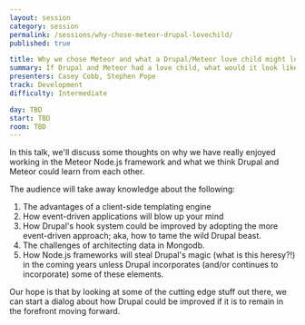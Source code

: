 ```yaml
---
layout: session
category: session
permalink: /sessions/why-chose-meteor-drupal-lovechild/
published: true

title: Why we chose Meteor and what a Drupal/Meteor love child might look like
summary: If Drupal and Meteor had a love child, what would it look like?
presenters: Casey Cobb, Stephen Pope
track: Development
difficulty: Intermediate

day: TBD
start: TBD
room: TBD
---
```


In this talk, we'll discuss some thoughts on why we have really enjoyed working in the Meteor Node.js framework and what we think Drupal and Meteor could learn from each other.

The audience will take away knowledge about the following:

1. The advantages of a client-side templating engine
2. How event-driven applications will blow up your mind
3. How Drupal's hook system could be improved by adopting the more event-driven approach; aka, how to tame the wild Drupal beast.
4. The challenges of architecting data in Mongodb.
5. How Node.js frameworks will steal Drupal's magic (what is this heresy?!) in the coming years unless Drupal incorporates (and/or continues to incorporate) some of these elements.

Our hope is that by looking at some of the cutting edge stuff out there, we can start a dialog about how Drupal could be improved if it is to remain in the forefront moving forward.
